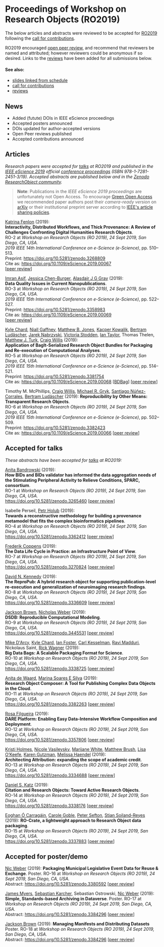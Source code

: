 # Proceedings of Workshop on Research Objects (RO2019)


The below articles and abstracts were reviewed to be accepted for [RO2019](/ro2019/) following the [call for contributions](ro2019/cfp). <!-- See also the [schedule](/ro2019/schedule/) for the corresponding talks. -->

RO2019 encouraged [open peer review](reviews/), and recommend that reviewers be named and attributed; however reviewers could be anonymous if so desired. Links to the [reviews](reviews/) have been added for all submissions below.

#### See also:

* [slides linked from schedule](/ro2019/schedule)
* [call for contributions](/ro2019/cfp)
* [reviews](/ro2019/reviews)

## News

* Added (futute) DOIs in IEEE eScience proceedings
* Accepted posters announced
* DOIs updated for author-accepted versions
* Open Peer reviews published
* Accepted contributions announced



## Articles

_Research papers were accepted for [talks](/ro2019/schedule) at RO2019 and published in the [IEEE eScience 2019](https://escience2019.sdsc.edu/) official [conference proceedings](https://ieeexplore.ieee.org/xpl/conhome/9036011/proceeding) (ISBN 978-1-7281-2451-3/19).  Accepted abstracts are published below and in the [Zenodo ResearchObject community](https://zenodo.org/communities/ro)._

> **Note**: Publications in the _IEEE eScience 2019 proceedings_ are unfortunately not Open Access. To encourage [Green Open Access](http://www.library.manchester.ac.uk/using-the-library/staff/research/services/open-access-at-manchester/understanding-open-access/#d.en.403436) we recommended paper authors post their _camera-ready version_ on [arXiv](https://arxiv.org/) or their institutional preprint server according to [IEEE's article sharing policies](https://ieeeauthorcenter.ieee.org/publish-with-ieee/author-education-resources/guidelines-and-policies/policy-posting-your-article/). 



[Katrina Fenlon](https://orcid.org/0000-0003-1483-5335) (2019):  
**Interactivity, Distributed Workflows, and Thick Provenance: A Review of Challenges Confronting Digital Humanities Research Objects**.  
RO-2 at _Workshop on Research Objects (RO 2019), 24 Sept 2019, San Diego, CA, USA._  
_2019 IEEE 14th International Conference on e-Science (e-Science)_, pp. 510–513.  
Preprint: <https://doi.org/10.5281/zenodo.3268809>  
Cite as: <https://doi.org/10.1109/eScience.2019.00067>  
[[peer review](/ro2019/reviews/2)]

[Imran Asif](https://orcid.org/0000-0002-1144-6265), [Jessica Chen-Burger](https://orcid.org/0000-0002-7909-0541), [Alasdair J G Gray](https://orcid.org/0000-0002-5711-4872) (2019):  
**Data Quality Issues in Current Nanopublications**.  
RO-3 at _Workshop on Research Objects (RO 2019), 24 Sept 2019, San Diego, CA, USA._  
_2019 IEEE 15th International Conference on e-Science (e-Science)_, pp. 522–527.  
Preprint: <https://doi.org/10.5281/zenodo.3358983>  
Cite as: <https://doi.org/10.1109/eScience.2019.00069>  
[[peer review](/ro2019/reviews/3)]

[Kyle Chard](https://orcid.org/0000-0002-7370-4805),
[Niall Gaffney](https://orcid.org/0000-0002-3668-9853),
[Matthew B. Jones](https://orcid.org/0000-0003-0077-4738),
[Kacper Kowalik](https://orcid.org/0000-0003-1709-3744),
[Bertram Ludäscher](https://orcid.org/0000-0001-9140-936X),
[Jarek Nabrzyski](https://orcid.org/0000-0002-3985-3620),
[Victoria Stodden](https://orcid.org/0000-0003-2015-7825),
[Ian Taylor](https://orcid.org/0000-0002-8904-9630),
Thomas Thelen,
[Matthew J. Turk](https://orcid.org/0000-0002-5294-0198),
[Craig Willis](https://orcid.org/0000-0002-6148-7196) (2019):  
**Application of BagIt-Serialized Research Object Bundles for Packaging and Re-execution of Computational Analyses**.  
RO-5 at _Workshop on Research Objects (RO 2019), 24 Sept 2019, San Diego, CA, USA._  
_2019 IEEE 15th International Conference on e-Science (e-Science)_, pp. 514–521.  
Preprint: <https://doi.org/10.5281/zenodo.3381754>  
Cite as: <https://doi.org/10.1109/eScience.2019.00068> 
[[BDBag](https://zenodo.org/record/3381754/files/5cb4ffead9323600016c4d4c.zip?download=1)]
[[peer review](/ro2019/reviews/5)]

Timothy M. McPhillips, <!-- https://orcid.org/0000-0002-8238-2449 -->
[Craig Willis](https://orcid.org/0000-0002-6148-7196), 
[Michael R. Gryk](https://orcid.org/0000-0002-3483-8384), 
[Santiago Núñez-Corrales](https://orcid.org/0000-0003-4342-6223), 
[Bertram Ludäscher](https://orcid.org/0000-0001-9140-936X) (2019):
 **Reproducibility by Other Means: Transparent Research Objects**.  
RO-6 at _Workshop on Research Objects (RO 2019), 24 Sept 2019, San Diego, CA, USA._  
_2019 IEEE 15th International Conference on e-Science (e-Science)_, pp. 502–509.  
Preprint: <https://doi.org/10.5281/zenodo.3382423>  
Cite as: <https://doi.org/10.1109/eScience.2019.00066>
[[peer review](/ro2019/reviews/6)]


## Accepted for talks

_These abstracts have been accepted for [talks](/ro2019/schedule/) at RO2019:_

[Anita Bandrowski](https://orcid.org/0000-0002-5497-0243) (2019):  
**How BIDs and BIDs validator has informed the data aggregation needs of the Stimulating Peripheral Activity to Relieve Conditions, SPARC, consortium**.  
RO-1 at _Workshop on Research Objects (RO 2019), 24 Sept 2019, San Diego, CA, USA._  
<https://doi.org/10.5281/zenodo.3265460>
[[peer review](/ro2019/reviews/1)]

Isabelle Perseil, [Petr Holub](https://orcid.org/0000-0002-5358-616X) (2019):  
**Towards a reconstructive methodology for building a provenance metamodel that fits the complex bioinformatics pipelines**.  
RO-4 at _Workshop on Research Objects (RO 2019), 24 Sept 2019, San Diego, CA, USA._  
<https://doi.org/10.5281/zenodo.3362412>
[[peer review](/ro2019/reviews/4)]

[Frederik Coppens](https://orcid.org/0000-0001-6565-5145) (2019):  
**The Data Life Cycle in Practice: an Infrastructure Point of View**.  
RO-7 at _Workshop on Research Objects (RO 2019), 24 Sept 2019, San Diego, CA, USA._  
<https://doi.org/10.5281/zenodo.3270824>
[[peer review](/ro2019/reviews/7)]

[David N. Kennedy](https://orcid.org/0000-0002-9377-0797) (2019):  
**The ReproPub: A hybrid research object for supporting publication-level re-execution and generalization of neuroimaging research findings**.  
RO-8 at _Workshop on Research Objects (RO 2019), 24 Sept 2019, San Diego, CA, USA._  
<https://doi.org/10.5281/zenodo.3336609>
[[peer review](/ro2019/reviews/8)]

[Jackson Brown](https://orcid.org/0000-0003-2564-0373), [Nicholas Weber](https://orcid.org/0000-0002-6008-3763) (2019):  
**DSDB: Reproducible Computational Modeling**.  
RO-9 at _Workshop on Research Objects (RO 2019), 24 Sept 2019, San Diego, CA, USA._  
<https://doi.org/10.5281/zenodo.3445531>
[[peer review](/ro2019/reviews/9)]

[Mike D'Arcy](https://orcid.org/0000-0003-2280-917X), [Kyle Chard](https://orcid.org/0000-0002-7370-4805), [Ian Foster](https://orcid.org/0000-0003-2129-5269), [Carl Kesselman](https://orcid.org/0000-0003-0917-1562), [Ravi Madduri](https://orcid.org/0000-0003-2130-2887), Nickolaus Saint, [Rick Wagner](https://orcid.org/0000-0003-1291-5876) (2019):  
**Big Data Bags: A Scalable Packaging Format for Science**.  
RO-10 at _Workshop on Research Objects (RO 2019), 24 Sept 2019, San Diego, CA, USA._  
<https://doi.org/10.5281/zenodo.3338725>
[[peer review](/ro2019/reviews/10)]

[Anita de Waard](https://orcid.org/0000-0002-9034-4119), [Marina Soares E Silva](https://orcid.org/0000-0001-9530-627X) (2019):  
**Research Object Composer: A Tool for Publishing Complex Data Objects in the Cloud**.  
RO-11 at _Workshop on Research Objects (RO 2019), 24 Sept 2019, San Diego, CA, USA._  
<https://doi.org/10.5281/zenodo.3382263>
[[peer review](/ro2019/reviews/11)]

[Rosa Filgueira](http://orcid.org/0000-0002-5715-3046) (2019):  
**DARE Platform: Enabling Easy Data-Intensive Workflow Composition and Deployment**.  
RO-12 at _Workshop on Research Objects (RO 2019), 24 Sept 2019, San Diego, CA, USA._  
<https://doi.org/10.5281/zenodo.3357806>
[[peer review](/ro2019/reviews/12)]

[Kristi Holmes](https://orcid.org/0000-0001-8420-5254),
[Nicole Vasilevsky](https://orcid.org/0000-0001-5208-3432),
[Marijane White](https://orcid.org/0000-0001-5059-4132),
[Matthew Brush](https://orcid.org/0000-0002-1048-5019),
[Lisa O’Keefe](https://orcid.org/0000-0003-1211-7583),
[Karen Gutzman](https://orcid.org/0000-0001-6331-4451),
[Melissa Haendel](https://orcid.org/0000-0001-9114-8737) (2019):  
**Architecting Attribution: expanding the scope of academic credit**.  
RO-13 at _Workshop on Research Objects (RO 2019), 24 Sept 2019, San Diego, CA, USA._  
<https://doi.org/10.5281/zenodo.3334688>
[[peer review](/ro2019/reviews/13)]

[Daniel S. Katz](http://orcid.org/0000-0001-5934-7525) (2019):  
**Citation and Research Objects: Toward Active Research Objects**.  
RO-14 at _Workshop on Research Objects (RO 2019), 24 Sept 2019, San Diego, CA, USA._  
<https://doi.org/10.5281/zenodo.3338176>
[[peer review](/ro2019/reviews/14)]

[Eoghan Ó Carragáin](https://orcid.org/0000-0001-8131-2150),
[Carole Goble](https://orcid.org/0000-0001-9842-9718),
[Peter Sefton](https://orcid.org/0000-0002-3545-944X),
[Stian Soiland-Reyes](https://orcid.org/0000-0001-9842-9718) (2019): 
**RO-Crate, a lightweight approach to Research Object data packaging**.  
RO-15 at _Workshop on Research Objects (RO 2019), 24 Sept 2019, San Diego, CA, USA._  
<https://doi.org/10.5281/zenodo.3337883>
[[peer review](/ro2019/reviews/15)]


## Accepted for poster/demo

[Nic Weber](https://orcid.org/0000-0002-6008-3763) (2019): 
**Packaging Municipal Legislative Event Data for Reuse & Exchange**.
Poster. RO-16 at _Workshop on Research Objects (RO 2019), 24 Sept 2019, San Diego, CA, USA._  
Abstract: <https://doi.org/10.5281/zenodo.3380592>
[[peer review](/ro2019/reviews/16)]

[James Myers](https://orcid.org/0000-0001-8462-650X), [Sebastian Karcher](https://orcid.org/0000-0001-8249-7388), Sebastian Ostrowski, [Nic Weber](https://orcid.org/0000-0002-6008-3763) (2019): 
**Simple, Standards-based Archiving in Dataverse**. 
Poster. RO-17 at _Workshop on Research Objects (RO 2019), 24 Sept 2019, San Diego, CA, USA._  
Abstract: <https://doi.org/10.5281/zenodo.3384296>
[[peer review](/ro2019/reviews/17)] 

[Jackson Brown](https://orcid.org/0000-0003-2564-0373) (2019): 
**Managing Manifests and Distributing Datasets**
Poster. RO-18 at _Workshop on Research Objects (RO 2019), 24 Sept 2019, San Diego, CA, USA._  
Abstract: <https://doi.org/10.5281/zenodo.3384296>
[[peer review](/ro2019/reviews/18)]  
